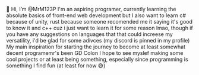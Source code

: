 👋 Hi, I’m @MrM123P
I'm an aspiring programer, currently learning the absolute basics of front-end web development but I also want to learn c# because of unity, rust because someone recomended me it saying it's good to know it and c++ cuz i just want to learn it for some reason lmao, though if you have any suggestions on languages that that could increese my versatility, i'd be glad for some adivces (my discord is pinned in my profile)
My main inspiration for starting the journey to become at least somewhat decent programemr's been GD Colon
I hope to see myslef making some cool projects or at least being something, especially since programming is something I find fun (at least for now 😅)


<!---
MrM123P/MrM123P is a ✨ special ✨ repository because its `README.md` (this file) appears on your GitHub profile.
You can click the Preview link to take a look at your changes.
--->

